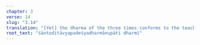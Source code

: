 ```yaml
---
chapter: 3
verse: 14
slug: "3.14"
translation: "[Yet] the dharma of the three times conforms to the teachings."
root_text: "śāntoditāvyapadeśyadharmānupātī dharmī"
---
```


